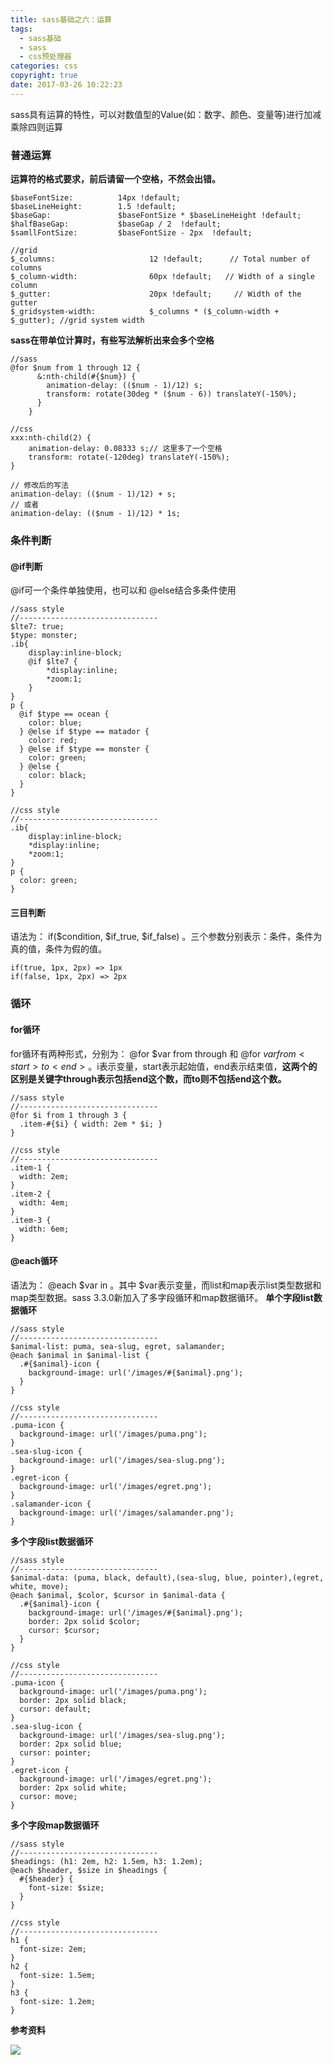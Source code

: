 ```yaml
---
title: sass基础之六：运算
tags:
  - sass基础
  - sass
  - css预处理器
categories: css
copyright: true
date: 2017-03-26 10:22:23
---
```

sass具有运算的特性，可以对数值型的Value(如：数字、颜色、变量等)进行加减乘除四则运算
<!--more-->

### 普通运算
**运算符的格式要求，前后请留一个空格，不然会出错。**
```
$baseFontSize:          14px !default;
$baseLineHeight:        1.5 !default;
$baseGap:               $baseFontSize * $baseLineHeight !default;
$halfBaseGap:           $baseGap / 2  !default;
$samllFontSize:         $baseFontSize - 2px  !default;

//grid 
$_columns:                     12 !default;      // Total number of columns
$_column-width:                60px !default;   // Width of a single column
$_gutter:                      20px !default;     // Width of the gutter
$_gridsystem-width:            $_columns * ($_column-width + $_gutter); //grid system width
```

**sass在带单位计算时，有些写法解析出来会多个空格**
```
//sass
@for $num from 1 through 12 {
      &:nth-child(#{$num}) {
        animation-delay: (($num - 1)/12) s;
        transform: rotate(30deg * ($num - 6)) translateY(-150%);
      }
    }

//css
xxx:nth-child(2) {
    animation-delay: 0.08333 s;// 这里多了一个空格
    transform: rotate(-120deg) translateY(-150%);
}

// 修改后的写法
animation-delay: (($num - 1)/12) + s;
// 或者
animation-delay: (($num - 1)/12) * 1s;
```



### 条件判断
#### @if判断
@if可一个条件单独使用，也可以和 @else结合多条件使用
```
//sass style
//-------------------------------
$lte7: true;
$type: monster;
.ib{
    display:inline-block;
    @if $lte7 {
        *display:inline;
        *zoom:1;
    }
}
p {
  @if $type == ocean {
    color: blue;
  } @else if $type == matador {
    color: red;
  } @else if $type == monster {
    color: green;
  } @else {
    color: black;
  }
}

//css style
//-------------------------------
.ib{
    display:inline-block;
    *display:inline;
    *zoom:1;
}
p {
  color: green; 
}
```

#### 三目判断
语法为： if($condition, $if_true, $if_false) 。三个参数分别表示：条件，条件为真的值，条件为假的值。
```
if(true, 1px, 2px) => 1px
if(false, 1px, 2px) => 2px
```
### 循环
#### for循环
for循环有两种形式，分别为： @for $var from <start> through <end>和 @for $var from <start> to <end>。$i表示变量，start表示起始值，end表示结束值，**这两个的区别是关键字through表示包括end这个数，而to则不包括end这个数。**

```
//sass style
//-------------------------------
@for $i from 1 through 3 {
  .item-#{$i} { width: 2em * $i; }
}

//css style
//-------------------------------
.item-1 {
  width: 2em; 
}
.item-2 {
  width: 4em; 
}
.item-3 {
  width: 6em; 
}
```
#### @each循环
语法为： @each $var in <list or map>。其中 $var表示变量，而list和map表示list类型数据和map类型数据。sass 3.3.0新加入了多字段循环和map数据循环。
**单个字段list数据循环**
```
//sass style
//-------------------------------
$animal-list: puma, sea-slug, egret, salamander;
@each $animal in $animal-list {
  .#{$animal}-icon {
    background-image: url('/images/#{$animal}.png');
  }
}

//css style
//-------------------------------
.puma-icon {
  background-image: url('/images/puma.png'); 
}
.sea-slug-icon {
  background-image: url('/images/sea-slug.png'); 
}
.egret-icon {
  background-image: url('/images/egret.png'); 
}
.salamander-icon {
  background-image: url('/images/salamander.png'); 
}
```
**多个字段list数据循环**
```
//sass style
//-------------------------------
$animal-data: (puma, black, default),(sea-slug, blue, pointer),(egret, white, move);
@each $animal, $color, $cursor in $animal-data {
  .#{$animal}-icon {
    background-image: url('/images/#{$animal}.png');
    border: 2px solid $color;
    cursor: $cursor;
  }
}

//css style
//-------------------------------
.puma-icon {
  background-image: url('/images/puma.png');
  border: 2px solid black;
  cursor: default; 
}
.sea-slug-icon {
  background-image: url('/images/sea-slug.png');
  border: 2px solid blue;
  cursor: pointer; 
}
.egret-icon {
  background-image: url('/images/egret.png');
  border: 2px solid white;
  cursor: move; 
}
```
**多个字段map数据循环**
```
//sass style
//-------------------------------
$headings: (h1: 2em, h2: 1.5em, h3: 1.2em);
@each $header, $size in $headings {
  #{$header} {
    font-size: $size;
  }
}

//css style
//-------------------------------
h1 {
  font-size: 2em; 
}
h2 {
  font-size: 1.5em; 
}
h3 {
  font-size: 1.2em; 
}
```

**参考资料**
[]()

![](http://oankigr4l.bkt.clouddn.com/wexin.png)